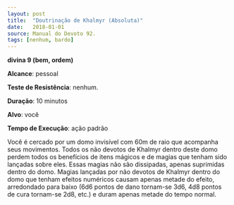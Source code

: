 ```yaml
---
layout: post
title:  "Doutrinação de Khalmyr (Absoluta)"
date:   2018-01-01
source: Manual do Devoto 92.
tags: [nenhum, bardo]
---
```


**divina 9 (bem, ordem)**

**Alcance**: pessoal

**Teste de Resistência**: nenhum.

**Duração**: 10 minutos

**Alvo**: você

**Tempo de Execução**: ação padrão

Você é cercado por um domo invisível com 60m de raio que acompanha seus movimentos. Todos os não devotos de Khalmyr dentro deste domo perdem todos os benefícios de itens mágicos e de magias que tenham sido lançadas sobre eles. Essas magias não são dissipadas, apenas suprimidas dentro do domo.
Magias lançadas por não devotos de Khalmyr dentro do domo que tenham efeitos numéricos causam apenas metade do efeito, arredondado para baixo (6d6 pontos de dano tornam-se 3d6, 4d8 pontos de cura tornam-se 2d8, etc.) e duram apenas metade do tempo normal.
